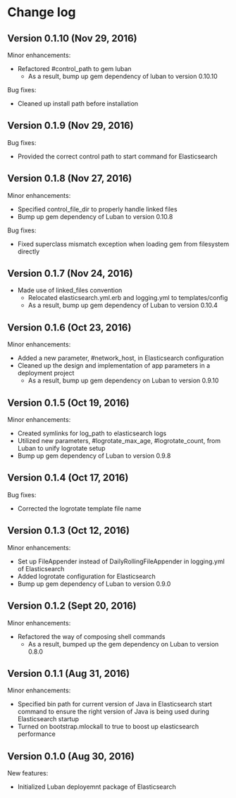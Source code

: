 # Change log

## Version 0.1.10 (Nov 29, 2016)

Minor enhancements:
  * Refactored #control_path to gem luban
    * As a result, bump up gem dependency of luban to version 0.10.10

Bug fixes:
  * Cleaned up install path before installation

## Version 0.1.9 (Nov 29, 2016)

Bug fixes:
  * Provided the correct control path to start command for Elasticsearch

## Version 0.1.8 (Nov 27, 2016)

Minor enhancements:
  * Specified control_file_dir to properly handle linked files
  * Bump up gem dependency of Luban to version 0.10.8

Bug fixes:
  * Fixed superclass mismatch exception when loading gem from filesystem directly

## Version 0.1.7 (Nov 24, 2016)

* Made use of linked_files convention
    * Relocated elasticsearch.yml.erb and logging.yml to templates/config
    * As a result, bump up gem dependency of Luban to version 0.10.4

## Version 0.1.6 (Oct 23, 2016)

Minor enhancements:
  * Added a new parameter, #network_host, in Elasticsearch configuration
  * Cleaned up the design and implementation of app parameters in a deployment project
    * As a result, bump up gem dependency on Luban to version 0.9.10

## Version 0.1.5 (Oct 19, 2016)

Minor enhancements:
  * Created symlinks for log_path to elasticsearch logs
  * Utilized new parameters, #logrotate_max_age, #logrotate_count, from Luban to unify logrotate setup
  * Bump up gem dependency of Luban to version 0.9.8

## Version 0.1.4 (Oct 17, 2016)

Bug fixes:
  * Corrected the logrotate template file name

## Version 0.1.3 (Oct 12, 2016)

Minor enhancements:
  * Set up FileAppender instead of DailyRollingFileAppender in logging.yml of Elasticsearch
  * Added logrotate configuration for Elasticsearch
  * Bump up gem dependency of Luban to version 0.9.0

## Version 0.1.2 (Sept 20, 2016)

Minor enhancements:
  * Refactored the way of composing shell commands
    * As a result, bumped up the gem dependency on Luban to version 0.8.0

## Version 0.1.1 (Aug 31, 2016)

Minor enhancements:
  * Specified bin path for current version of Java in Elasticsearch start command to ensure the right version of Java is being used during Elasticsearch startup
  * Turned on bootstrap.mlockall to true to boost up elasticsearch performance

## Version 0.1.0 (Aug 30, 2016)

New features:
  * Initialized Luban deployemnt package of Elasticsearch
